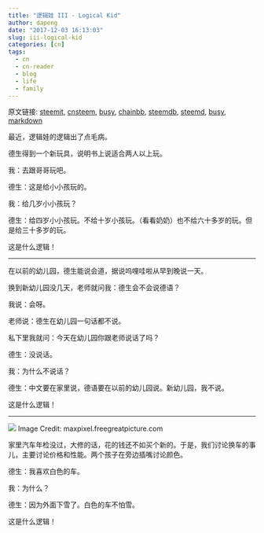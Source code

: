 ```yaml
---
title: "逻辑娃 III - Logical Kid"
author: dapeng
date: "2017-12-03 16:13:03"
slug: iii-logical-kid
categories: [cn]
tags: 
  - cn
  - cn-reader
  - blog
  - life
  - family
---
```


原文链接: [steemit](https://steemit.com/cn/@dapeng/iii-logical-kid), [cnsteem](https://cnsteem.com/cn/@dapeng/iii-logical-kid), [busy](https://busy.org/cn/@dapeng/iii-logical-kid), [chainbb](https://chainbb.com/cn/@dapeng/iii-logical-kid), [steemdb](https://steemdb.com/cn/@dapeng/iii-logical-kid), [steemd](https://steemd.com/cn/@dapeng/iii-logical-kid), [busy](https://busy.org/cn/@dapeng/iii-logical-kid), [markdown](https://raw.githubusercontent.com/pzhaonet/steem_dapeng/master/content/post/iii-logical-kid.md)

最近，逻辑娃的逻辑出了点毛病。

德生得到一个新玩具，说明书上说适合两人以上玩。

我：去跟哥哥玩吧。

德生：这是给小小孩玩的。

我：给几岁小小孩玩？

德生：给四岁小小孩玩。不给十岁小孩玩。（看看奶奶）也不给六十多岁的玩。但是给三十多岁的玩。

这是什么逻辑！

---


在以前的幼儿园，德生能说会道，据说呜哩哇啦从早到晚说一天。

换到新幼儿园没几天，老师就问我：德生会不会说德语？

我说：会呀。

老师说：德生在幼儿园一句话都不说。

私下里我就问：今天在幼儿园你跟老师说话了吗？

德生：没说话。

我：为什么不说话？

德生：中文要在家里说，德语要在以前的幼儿园说。新幼儿园，我不说。

这是什么逻辑！

---

![](http://maxpixel.freegreatpicture.com/static/photo/1x/Think-Globe-Force-Thinker-Stone-Monument-1027558.jpg)
Image Credit: maxpixel.freegreatpicture.com

家里汽车年检没过，大修的话，花的钱还不如买个新的。于是，我们讨论换车的事儿，主要讨论价格和性能。两个孩子在旁边插嘴讨论颜色。

德生：我喜欢白色的车。

我：为什么？

德生：因为外面下雪了。白色的车不怕雪。

这是什么逻辑！
